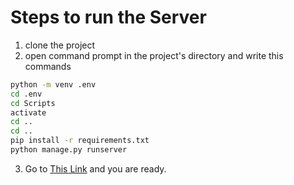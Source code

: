 # Steps to run the Server

1. clone the project  
2. open command prompt in the project's directory and write this commands
```bash
python -m venv .env
cd .env
cd Scripts
activate
cd ..
cd ..
pip install -r requirements.txt
python manage.py runserver
```
3. Go to [This Link](https://client-chatbot-app.vercel.app/) and you are ready.
